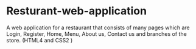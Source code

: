 # Resturant-web-application
A web application for a restaurant that consists of many pages which are Login, Register, Home, Menu, About us, Contact us and branches of the store. (HTML4 and CSS2 )

